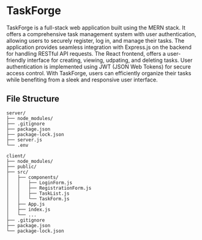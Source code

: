 # TaskForge
TaskForge is a full-stack web application built using the MERN stack. It offers a comprehensive task management system with user authentication, allowing users to securely register, log in, and manage their tasks. The application provides seamless integration with Express.js on the backend for handling RESTful API requests. The React frontend, offers a user-friendly interface for creating, viewing, udpating, and deleting tasks. User authentication is implemented using JWT (JSON Web Tokens) for secure access control. With TaskForge, users can efficiently organize their tasks while benefiting from a sleek and responsive user interface.

## File Structure
```
server/
├── node_modules/
├── .gitignore
├── package.json
├── package-lock.json
├── server.js
└── .env

client/
├── node_modules/
├── public/
├── src/
│   ├── components/
│   │   ├── LoginForm.js
│   │   ├── RegistrationForm.js
│   │   ├── TaskList.js
│   │   └── TaskForm.js
│   ├── App.js
│   ├── index.js
│   └── ...
├── .gitignore
├── package.json
└── package-lock.json
```
